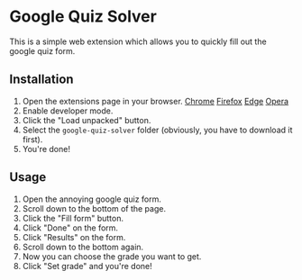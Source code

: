 # Google Quiz Solver

This is a simple web extension which allows you to quickly fill out the google quiz form.

## Installation

1. Open the extensions page in your browser.
   [Chrome](chrome://extensions)
   [Firefox](about:addons)
   [Edge](edge://extensions)
   [Opera](opera://extensions)
2. Enable developer mode.
3. Click the "Load unpacked" button.
4. Select the `google-quiz-solver` folder (obviously, you have to download it first).
5. You're done!

## Usage

1. Open the annoying google quiz form.
2. Scroll down to the bottom of the page.
3. Click the "Fill form" button.
4. Click "Done" on the form.
5. Click "Results" on the form.
6. Scroll down to the bottom again.
7. Now you can choose the grade you want to get.
8. Click "Set grade" and you're done!

